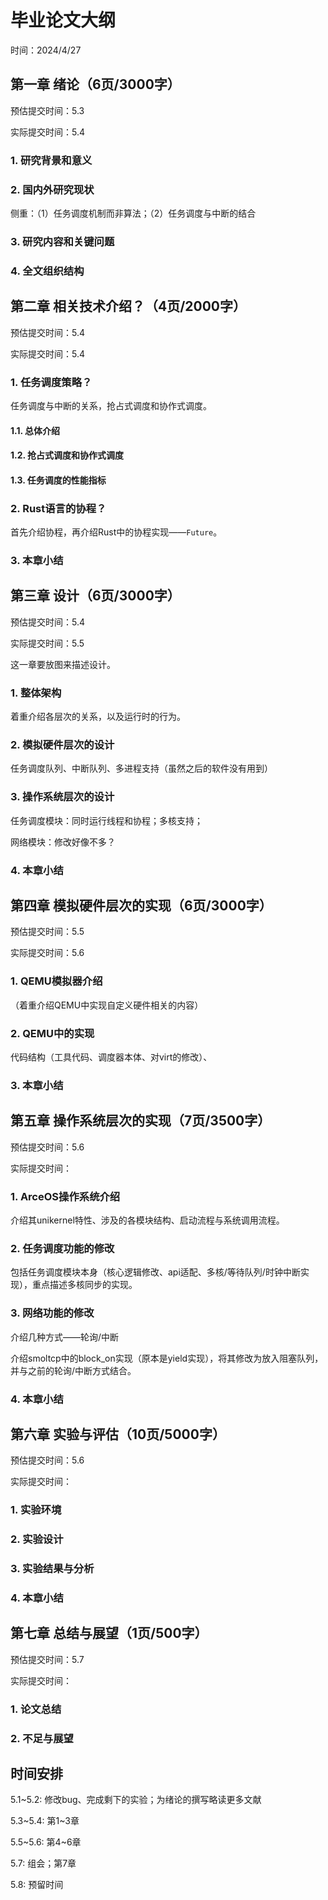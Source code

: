 ﻿# 毕业论文大纲

时间：2024/4/27

## 第一章 绪论（6页/3000字）

预估提交时间：5.3

实际提交时间：5.4

### 1. 研究背景和意义

### 2. 国内外研究现状

侧重：（1）任务调度机制而非算法；（2）任务调度与中断的结合

### 3. 研究内容和关键问题

### 4. 全文组织结构

## 第二章 相关技术介绍？（4页/2000字）

预估提交时间：5.4

实际提交时间：5.4

### 1. 任务调度策略？

任务调度与中断的关系，抢占式调度和协作式调度。

#### 1.1. 总体介绍

#### 1.2. 抢占式调度和协作式调度

#### 1.3. 任务调度的性能指标

### 2. Rust语言的协程？

首先介绍协程，再介绍Rust中的协程实现——`Future`。

### 3. 本章小结

## 第三章 设计（6页/3000字）

预估提交时间：5.4

实际提交时间：5.5

这一章要放图来描述设计。

### 1. 整体架构

着重介绍各层次的关系，以及运行时的行为。

### 2. 模拟硬件层次的设计

任务调度队列、中断队列、多进程支持（虽然之后的软件没有用到）

### 3. 操作系统层次的设计

任务调度模块：同时运行线程和协程；多核支持；

网络模块：修改好像不多？

### 4. 本章小结

## 第四章 模拟硬件层次的实现（6页/3000字）

预估提交时间：5.5

实际提交时间：5.6

### 1. QEMU模拟器介绍

（着重介绍QEMU中实现自定义硬件相关的内容）

### 2. QEMU中的实现

代码结构（工具代码、调度器本体、对virt的修改）、

### 3. 本章小结

## 第五章 操作系统层次的实现（7页/3500字）

预估提交时间：5.6

实际提交时间：

### 1. ArceOS操作系统介绍

介绍其unikernel特性、涉及的各模块结构、启动流程与系统调用流程。

### 2. 任务调度功能的修改

包括任务调度模块本身（核心逻辑修改、api适配、多核/等待队列/时钟中断实现），重点描述多核同步的实现。

### 3. 网络功能的修改

介绍几种方式——轮询/中断

介绍smoltcp中的block_on实现（原本是yield实现），将其修改为放入阻塞队列，并与之前的轮询/中断方式结合。

### 4. 本章小结

## 第六章 实验与评估（10页/5000字）

预估提交时间：5.6

实际提交时间：

### 1. 实验环境

### 2. 实验设计

### 3. 实验结果与分析

### 4. 本章小结

## 第七章 总结与展望（1页/500字）

预估提交时间：5.7

实际提交时间：

### 1. 论文总结

### 2. 不足与展望

## 时间安排

5.1~5.2: 修改bug、完成剩下的实验；为绪论的撰写略读更多文献

5.3~5.4: 第1~3章

5.5~5.6: 第4~6章

5.7:     组会；第7章

5.8:     预留时间